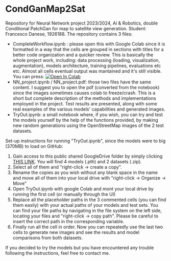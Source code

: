 # CondGanMap2Sat
Repository for Neural Network project 2023/2024, Ai &amp; Robotics, double Conditional PatchGan for map to satellite view generation.
Student: Francesco Danese, 1926188.
The repository contains 3 files:
* CompleteWorkflow.ipynb : please open this with Google Colab since it is formatted in a way that the cells are grouped in sections with titles for a better code organization and a quicker review. This is basically the whole project work, including: data processing (loading, visualization, augmentation), models architecture, training pipelines, evaluations etc etc. Almost all cells eventual output was mantained and it's still visible. You can press: [![Open In Colab](https://colab.research.google.com/assets/colab-badge.svg)](https://colab.research.google.com/github/Paco-Danes/CondGanMap2Sat/blob/main/CompleteWorkflow.ipynb) 
* NN_project.ipynb / NN_project.pdf: those two files have the same content. I suggest you to open the pdf (converted from the notebook) since the images sometimes causes colab to freeze/crash. This is a short but complete description of the methods and implementations employed in the project. Test results are presented, along with some real examples of the various models' capabilities and generated images.
* TryOut.ipynb: a small notebook where, if you wish, you can try and test the models yourself by the help of the functions provided, by making new random generations using the OpenStreetMap images of the 2 test datasets.

Set-up instructions for running "TryOut.ipynb", since the models were to big (370MB) to load on GitHub:
1. Gain access to this public shared GoogleDrive folder by simply clicking [THIS LINK](https://drive.google.com/drive/folders/1BA7XhZTy5cUg-Tcs4KP3Ay52F6F4Ewju?usp=drive_link). You will find 4 models (.pth) and 2 datasets (.zip).
2. Select all of them and "right-click -> create a copy".
3. Rename the copies as you wish without any blank space in the name and move all of them into your local drive with "right-click -> Organize -> Move"
4. Open TryOut.ipynb with google Colab and mont your local drive by running the first cell (or manually through the UI)
5. Replace all the placeholder paths in the 3 commented cells (you can find them easily) with your actual paths of your models and test sets. You can find your file paths by navigating in the file system on the left side, locating your files and "right-click -> copy path". Please be careful to insert the correct path in the corresponding variable.
6. Finally run all the cell in order. Now you can repeatedly use the last two cells to generate new images and see the results and model comparisons from both datasets.

If you decided to try the models but you have encountered any trouble following the instructions, feel free to contact me.




